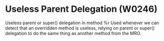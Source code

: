 # Useless Parent Delegation (W0246)

Useless parent or super() delegation in method %r Used whenever we can
detect that an overridden method is useless, relying on parent or
super() delegation to do the same thing as another method from the MRO.
